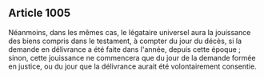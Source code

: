 Article 1005
----
Néanmoins, dans les mêmes cas, le légataire universel aura la jouissance des
biens compris dans le testament, à compter du jour du décès, si la demande en
délivrance a été faite dans l'année, depuis cette époque ; sinon, cette
jouissance ne commencera que du jour de la demande formée en justice, ou du jour
que la délivrance aurait été volontairement consentie.
